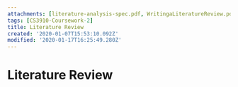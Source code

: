 ```yaml
---
attachments: [literature-analysis-spec.pdf, WritingaLiteratureReview.pdf]
tags: [CS3910-Coursework-2]
title: Literature Review
created: '2020-01-07T15:53:10.092Z'
modified: '2020-01-17T16:25:49.280Z'
---
```


# Literature Review

